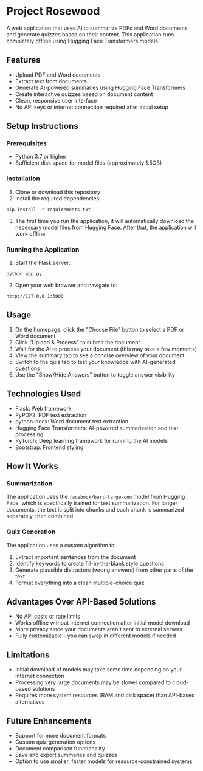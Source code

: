 # Project Rosewood

A web application that uses AI to summarize PDFs and Word documents and generate quizzes based on their content. This application runs completely offline using Hugging Face Transformers models.

## Features

- Upload PDF and Word documents
- Extract text from documents
- Generate AI-powered summaries using Hugging Face Transformers
- Create interactive quizzes based on document content
- Clean, responsive user interface
- No API keys or internet connection required after initial setup

## Setup Instructions

### Prerequisites

- Python 3.7 or higher
- Sufficient disk space for model files (approximately 1.5GB)

### Installation

1. Clone or download this repository
2. Install the required dependencies:

```
pip install -r requirements.txt
```

3. The first time you run the application, it will automatically download the necessary model files from Hugging Face. After that, the application will work offline.

### Running the Application

1. Start the Flask server:

```
python app.py
```

2. Open your web browser and navigate to:

```
http://127.0.0.1:5000
```

## Usage

1. On the homepage, click the "Choose File" button to select a PDF or Word document
2. Click "Upload & Process" to submit the document
3. Wait for the AI to process your document (this may take a few moments)
4. View the summary tab to see a concise overview of your document
5. Switch to the quiz tab to test your knowledge with AI-generated questions
6. Use the "Show/Hide Answers" button to toggle answer visibility

## Technologies Used

- Flask: Web framework
- PyPDF2: PDF text extraction
- python-docx: Word document text extraction
- Hugging Face Transformers: AI-powered summarization and text processing
- PyTorch: Deep learning framework for running the AI models
- Bootstrap: Frontend styling

## How It Works

### Summarization
The application uses the `facebook/bart-large-cnn` model from Hugging Face, which is specifically trained for text summarization. For longer documents, the text is split into chunks and each chunk is summarized separately, then combined.

### Quiz Generation
The application uses a custom algorithm to:
1. Extract important sentences from the document
2. Identify keywords to create fill-in-the-blank style questions
3. Generate plausible distractors (wrong answers) from other parts of the text
4. Format everything into a clean multiple-choice quiz

## Advantages Over API-Based Solutions

- No API costs or rate limits
- Works offline without internet connection after initial model download
- More privacy since your documents aren't sent to external servers
- Fully customizable - you can swap in different models if needed

## Limitations

- Initial download of models may take some time depending on your internet connection
- Processing very large documents may be slower compared to cloud-based solutions
- Requires more system resources (RAM and disk space) than API-based alternatives

## Future Enhancements

- Support for more document formats
- Custom quiz generation options
- Document comparison functionality
- Save and export summaries and quizzes
- Option to use smaller, faster models for resource-constrained systems
